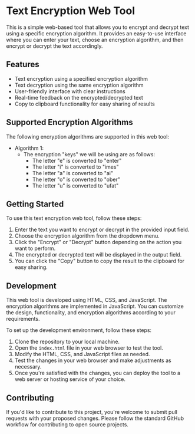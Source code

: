 # Text Encryption Web Tool

This is a simple web-based tool that allows you to encrypt and decrypt text using a specific encryption algorithm. It provides an easy-to-use interface where you can enter your text, choose an encryption algorithm, and then encrypt or decrypt the text accordingly.

## Features

- Text encryption using a specified encryption algorithm
- Text decryption using the same encryption algorithm
- User-friendly interface with clear instructions
- Real-time feedback on the encrypted/decrypted text
- Copy to clipboard functionality for easy sharing of results

## Supported Encryption Algorithms

The following encryption algorithms are supported in this web tool:

- Algorithm 1:
  - The encryption "keys" we will be using are as follows:
    - The letter "e" is converted to "enter"
    - The letter "i" is converted to "imes"
    - The letter "a" is converted to "ai"
    - The letter "o" is converted to "ober"
    - The letter "u" is converted to "ufat"

## Getting Started

To use this text encryption web tool, follow these steps:

1. Enter the text you want to encrypt or decrypt in the provided input field.
2. Choose the encryption algorithm from the dropdown menu.
3. Click the "Encrypt" or "Decrypt" button depending on the action you want to perform.
4. The encrypted or decrypted text will be displayed in the output field.
5. You can click the "Copy" button to copy the result to the clipboard for easy sharing.

## Development

This web tool is developed using HTML, CSS, and JavaScript. The encryption algorithms are implemented in JavaScript. You can customize the design, functionality, and encryption algorithms according to your requirements.

To set up the development environment, follow these steps:

1. Clone the repository to your local machine.
2. Open the `index.html` file in your web browser to test the tool.
3. Modify the HTML, CSS, and JavaScript files as needed.
4. Test the changes in your web browser and make adjustments as necessary.
5. Once you're satisfied with the changes, you can deploy the tool to a web server or hosting service of your choice.

## Contributing

If you'd like to contribute to this project, you're welcome to submit pull requests with your proposed changes. Please follow the standard GitHub workflow for contributing to open source projects.
